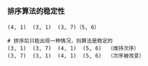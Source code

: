 ### 排序算法的稳定性

```
(4, 1)  (3, 1)  (3, 7)（5, 6）
```

```
# 排序后只能出现一种情况，则算法是稳定的
(3, 1)  (3, 7)  (4, 1)  (5, 6)  （维持次序）
(3, 7)  (3, 1)  (4, 1)  (5, 6)  （次序被改变）
```

